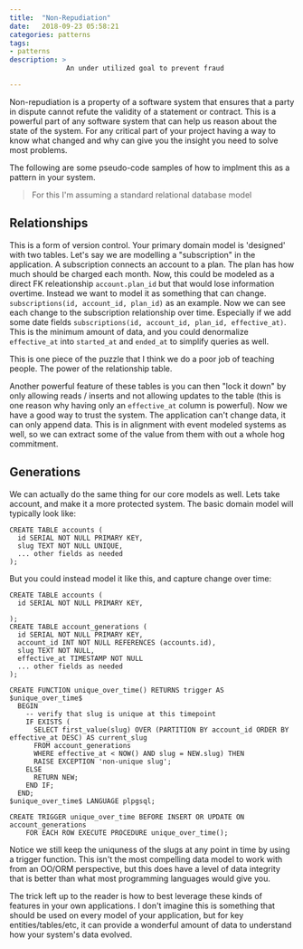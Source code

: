 ```yaml
---
title:  "Non-Repudiation"
date:   2018-09-23 05:58:21
categories: patterns
tags:
- patterns
description: >
              An under utilized goal to prevent fraud

---
```


Non-repudiation is a property of a software system that ensures that a party in dispute
cannot refute the validity of a statement or contract. This is a powerful part of any
software system that can help us reason about the state of the system. For any critical
part of your project having a way to know what changed and why can give you the insight
you need to solve most problems.

The following are some pseudo-code samples of how to implment this as a pattern in your
system.

> For this I'm assuming a standard relational database model

## Relationships

This is a form of version control. Your primary domain model is 'designed' with two tables. Let's
say we are modelling a "subscription" in the application. A subscription connects an account
to a plan. The plan has how much should be charged each month. Now, this could be modeled as a
direct FK releationship `account.plan_id` but that would lose information overtime. Instead we want
to model it as something that can change. `subscriptions(id, account_id, plan_id)` as an example.
Now we can see each change to the subscription relationship over time. Especially if we add some
date fields `subscriptions(id, account_id, plan_id, effective_at)`. This is the minimum amount
of data, and you could denormalize `effective_at` into `started_at` and `ended_at` to simplify
queries as well.

This is one piece of the puzzle that I think we do a poor job of teaching people. The power
of the relationship table.

Another powerful feature of these tables is you can then "lock it down" by only allowing reads /
inserts and not allowing updates to the table (this is one reason why having only an `effective_at`
column is powerful). Now we have a good way to trust the system. The application can't change
data, it can only append data. This is in alignment with event modeled systems as well, so we can
extract some of the value from them with out a whole hog commitment.

## Generations

We can actually do the same thing for our core models as well. Lets take account, and make it a more
protected system. The basic domain model will typically look like:

```
CREATE TABLE accounts (
  id SERIAL NOT NULL PRIMARY KEY,
  slug TEXT NOT NULL UNIQUE,
  ... other fields as needed
);
```

But you could instead model it like this, and capture change over time:

```
CREATE TABLE accounts (
  id SERIAL NOT NULL PRIMARY KEY,

);
CREATE TABLE account_generations (
  id SERIAL NOT NULL PRIMARY KEY,
  account_id INT NOT NULL REFERENCES (accounts.id),
  slug TEXT NOT NULL,
  effective_at TIMESTAMP NOT NULL
  ... other fields as needed
);

CREATE FUNCTION unique_over_time() RETURNS trigger AS $unique_over_time$
  BEGIN
    -- verify that slug is unique at this timepoint
    IF EXISTS (
      SELECT first_value(slug) OVER (PARTITION BY account_id ORDER BY effective_at DESC) AS current_slug
      FROM account_generations
      WHERE effective_at < NOW() AND slug = NEW.slug) THEN
      RAISE EXCEPTION 'non-unique slug';
    ELSE
      RETURN NEW;
    END IF;
  END;
$unique_over_time$ LANGUAGE plpgsql;

CREATE TRIGGER unique_over_time BEFORE INSERT OR UPDATE ON account_generations
    FOR EACH ROW EXECUTE PROCEDURE unique_over_time();
```

Notice we still keep the uniquness of the slugs at any point in time by using a trigger function.
This isn't the most compelling data model to work with from an OO/ORM perspective, but this
does have a level of data integrity that is better than what most programming languages would give
you.

The trick left up to the reader is how to best leverage these kinds of features in your
own applications. I don't imagine this is something that should be used on every
model of your application, but for key entities/tables/etc, it can provide a wonderful
amount of data to understand how your system's data evolved.